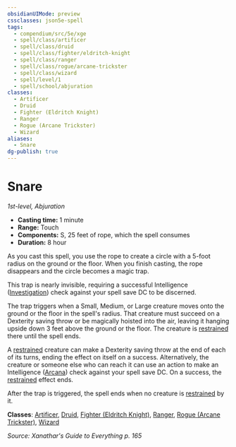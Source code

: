 ```yaml
---
obsidianUIMode: preview
cssclasses: json5e-spell
tags:
  - compendium/src/5e/xge
  - spell/class/artificer
  - spell/class/druid
  - spell/class/fighter/eldritch-knight
  - spell/class/ranger
  - spell/class/rogue/arcane-trickster
  - spell/class/wizard
  - spell/level/1
  - spell/school/abjuration
classes:
  - Artificer
  - Druid
  - Fighter (Eldritch Knight)
  - Ranger
  - Rogue (Arcane Trickster)
  - Wizard
aliases:
  - Snare
dg-publish: true
---
```

# Snare
*1st-level, Abjuration*  

- **Casting time:** 1 minute
- **Range:** Touch
- **Components:** S, 25 feet of rope, which the spell consumes
- **Duration:** 8 hour

As you cast this spell, you use the rope to create a circle with a 5-foot radius on the ground or the floor. When you finish casting, the rope disappears and the circle becomes a magic trap.

This trap is nearly invisible, requiring a successful Intelligence ([Investigation](/3-Mechanics/CLI/rules/skills.md#Investigation)) check against your spell save DC to be discerned.

The trap triggers when a Small, Medium, or Large creature moves onto the ground or the floor in the spell's radius. That creature must succeed on a Dexterity saving throw or be magically hoisted into the air, leaving it hanging upside down 3 feet above the ground or the floor. The creature is [restrained](/3-Mechanics/CLI/rules/conditions.md#restrained) there until the spell ends.

A [restrained](/3-Mechanics/CLI/rules/conditions.md#restrained) creature can make a Dexterity saving throw at the end of each of its turns, ending the effect on itself on a success. Alternatively, the creature or someone else who can reach it can use an action to make an Intelligence ([Arcana](/3-Mechanics/CLI/rules/skills.md#Arcana)) check against your spell save DC. On a success, the [restrained](/3-Mechanics/CLI/rules/conditions.md#restrained) effect ends.

After the trap is triggered, the spell ends when no creature is [restrained](/3-Mechanics/CLI/rules/conditions.md#restrained) by it.

**Classes**: [Artificer](/Admin/CLI/classes/artificer-tce.md), [Druid](/Admin/CLI/classes/druid.md), [Fighter (Eldritch Knight)](/Admin/CLI/classes/fighter-eldritch-knight.md), [Ranger](/Admin/CLI/classes/ranger.md), [Rogue (Arcane Trickster)](/Admin/CLI/classes/rogue-arcane-trickster.md), [Wizard](/Admin/CLI/classes/wizard.md)

*Source: Xanathar's Guide to Everything p. 165*